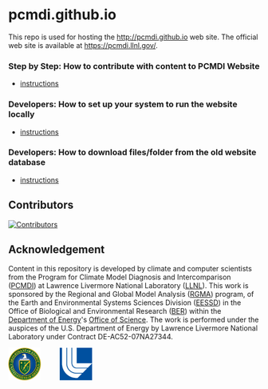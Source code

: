 pcmdi.github.io
===============

This repo is used for hosting the http://pcmdi.github.io web site. The official web site is available at https://pcmdi.llnl.gov/.

### Step by Step: How to contribute with content to PCMDI Website 
*  [instructions](https://github.com/PCMDI/pcmdi.github.io/wiki/How-to-contribute-with-Content-----Step-by-Step)

### Developers: How to set up your system to run the website locally 
* [instructions](https://github.com/aims-group/intern/wiki/Start)

### Developers: How to download files/folder from the old website database
* [instructions](https://github.com/PCMDI/pcmdi.github.io/wiki/How-to-download-files-folder-from-the-old-website-database)

## Contributors

[![Contributors](https://contrib.rocks/image?repo=PCMDI/pcmdi.github.io)](https://github.com/PCMDI/pcmdi.github.io/graphs/contributors)

## Acknowledgement

Content in this repository is developed by climate and computer scientists from the Program for Climate Model Diagnosis and Intercomparison ([PCMDI][PCMDI]) at Lawrence Livermore National Laboratory ([LLNL][LLNL]). This work is sponsored by the Regional and Global Model Analysis ([RGMA][RGMA]) program, of the Earth and Environmental Systems Sciences Division ([EESSD][EESSD]) in the Office of Biological and Environmental Research ([BER][BER]) within the [Department of Energy][DOE]'s [Office of Science][OS]. The work is performed under the auspices of the U.S. Department of Energy by Lawrence Livermore National Laboratory under Contract DE-AC52-07NA27344.

<p>
    <img src="https://github.com/PCMDI/assets/blob/main/DOE/480px-DOE_Seal_Color.png?raw=true"
         width="65"
         style="margin-right: 30px"
         title="United States Department of Energy"
         alt="United States Department of Energy"
    >&nbsp;
    <img src="https://github.com/PCMDI/assets/blob/main/LLNL/212px-LLNLiconPMS286-WHITEBACKGROUND.png?raw=true"
         width="65"
         title="Lawrence Livermore National Laboratory"
         alt="Lawrence Livermore National Laboratory"
    >
</p>

[PCMDI]: https://pcmdi.llnl.gov/
[LLNL]: https://www.llnl.gov/
[RGMA]: https://climatemodeling.science.energy.gov/program/regional-global-model-analysis
[EESSD]: https://science.osti.gov/ber/Research/eessd
[BER]: https://science.osti.gov/ber
[DOE]: https://www.energy.gov/
[OS]: https://science.osti.gov/
